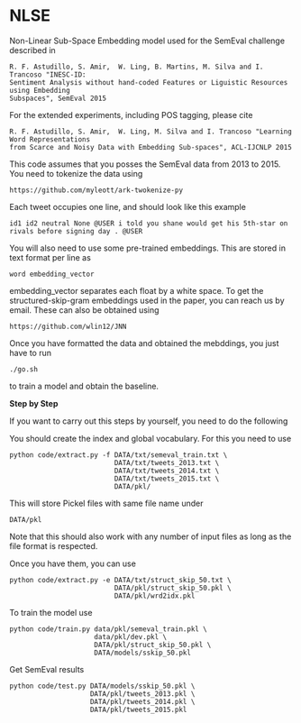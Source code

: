 NLSE
====
Non-Linear Sub-Space Embedding model used for the SemEval challenge described
in

    R. F. Astudillo, S. Amir,  W. Ling, B. Martins, M. Silva and I. Trancoso "INESC-ID: 
    Sentiment Analysis without hand-coded Features or Liguistic Resources using Embedding 
    Subspaces", SemEval 2015
    
For the extended experiments, including POS tagging, please cite

    R. F. Astudillo, S. Amir,  W. Ling, M. Silva and I. Trancoso "Learning Word Representations 
    from Scarce and Noisy Data with Embedding Sub-spaces", ACL-IJCNLP 2015

This code assumes that you posses the SemEval data from 2013 to 2015. You need
to tokenize the data using

    https://github.com/myleott/ark-twokenize-py

Each tweet occupies one line, and should look like this example

    id1 id2 neutral None @USER i told you shane would get his 5th-star on rivals before signing day . @USER

You will also need to use some pre-trained embeddings. This are stored in text
format per line as

    word embedding_vector

embedding_vector separates each float by a white space. To get the
structured-skip-gram embeddings used in the paper, you can reach us by email. 
These can also be obtained using 

    https://github.com/wlin12/JNN

Once you have formatted the data and obtained the mebddings, you just have to run 

    ./go.sh

to train a model and obtain the baseline. 


**Step by Step**

If you want to carry out this steps by yourself, you need to do the following

You should create the index and global vocabulary. For this you need to use

    python code/extract.py -f DATA/txt/semeval_train.txt \
                              DATA/txt/tweets_2013.txt \
                              DATA/txt/tweets_2014.txt \
                              DATA/txt/tweets_2015.txt \
                              DATA/pkl/ 

This will store Pickel files with same file name under 

    DATA/pkl

Note that this should also work with any number of input files as long as the
file format is respected.

Once you have
them, you can use

    python code/extract.py -e DATA/txt/struct_skip_50.txt \
                              DATA/pkl/struct_skip_50.pkl \
                              DATA/pkl/wrd2idx.pkl

To train the model use

    python code/train.py data/pkl/semeval_train.pkl \
                         data/pkl/dev.pkl \
                         DATA/pkl/struct_skip_50.pkl \
                         DATA/models/sskip_50.pkl

Get SemEval results

    python code/test.py DATA/models/sskip_50.pkl \
                        DATA/pkl/tweets_2013.pkl \
                        DATA/pkl/tweets_2014.pkl \
                        DATA/pkl/tweets_2015.pkl

